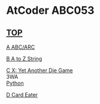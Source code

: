 # AtCoder ABC053  

## <a href="https://atcoder.jp/contests/abc053" target="_blank" rel="noopener noreferrer">TOP</a>  

<a href="https://atcoder.jp/contests/abc053/tasks/abc053_a" target="_blank" rel="noopener noreferrer">A ABC/ARC</a>  
<a href="https://atcoder.jp/contests/abc053/submissions/" target="_blank" rel="noopener noreferrer"></a>  

<a href="https://atcoder.jp/contests/abc053/tasks/abc053_b" target="_blank" rel="noopener noreferrer">B A to Z String</a>  
<a href="https://atcoder.jp/contests/abc053/submissions/" target="_blank" rel="noopener noreferrer"></a>  

<a href="https://atcoder.jp/contests/abc053/tasks/arc068_a" target="_blank" rel="noopener noreferrer">C X: Yet Another Die Game</a>  
3WA  
<a href="https://atcoder.jp/contests/abc053/submissions/15528221" target="_blank" rel="noopener noreferrer">Python</a>  

<a href="https://atcoder.jp/contests/abc053/tasks/arc068_b" target="_blank" rel="noopener noreferrer">D Card Eater</a>  
<a href="https://atcoder.jp/contests/abc053/submissions/" target="_blank" rel="noopener noreferrer"></a>  

